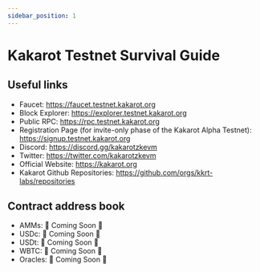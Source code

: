 ```yaml
---
sidebar_position: 1
---
```


# Kakarot Testnet Survival Guide

## Useful links

- Faucet: https://faucet.testnet.kakarot.org
- Block Explorer: https://explorer.testnet.kakarot.org
- Public RPC: https://rpc.testnet.kakarot.org
- Registration Page (for invite-only phase of the Kakarot Alpha Testnet): https://signup.testnet.kakarot.org
- Discord: https://discord.gg/kakarotzkevm
- Twitter: https://twitter.com/kakarotzkevm
- Official Website: https://kakarot.org
- Kakarot Github Repositories: https://github.com/orgs/kkrt-labs/repositories

## Contract address book

- AMMs: 🚧 Coming Soon 🚧
- USDc: 🚧 Coming Soon 🚧
- USDt: 🚧 Coming Soon 🚧
- WBTC: 🚧 Coming Soon 🚧
- Oracles: 🚧 Coming Soon 🚧
